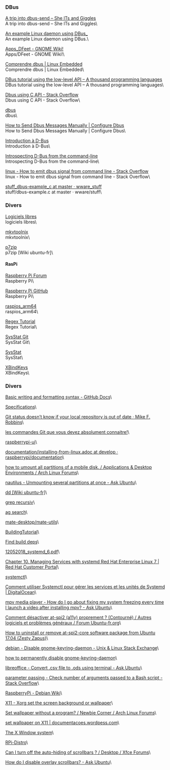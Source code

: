 ### DBus

[A trip into dbus-send – She ITs and Giggles](https://sheitsandgiggles.com/2019/07/16/a-trip-into-dbus-send/)\
A trip into dbus-send – She ITs and Giggles\

[An example Linux daemon using DBus_](https://gist.github.com/dradtke/4949546)\
An example Linux daemon using DBus.\

[Apps_DFeet - GNOME Wiki!](https://wiki.gnome.org/action/show/Apps/DFeet?action=show&redirect=DFeet)\
Apps/DFeet - GNOME Wiki!\

[Comprendre dbus | Linux Embedded](https://www.linuxembedded.fr/2015/07/comprendre-dbus)\
Comprendre dbus | Linux Embedded\

[DBus tutorial using the low-level API – A thousand programming languages](https://leonardoce.wordpress.com/2015/03/11/dbus-tutorial-using-the-low-level-api/)\
DBus tutorial using the low-level API – A thousand programming languages\

[Dbus using C API - Stack Overflow](https://stackoverflow.com/questions/43118430/dbus-using-c-api)\
Dbus using C API - Stack Overflow\

[dbus](https://www.freedesktop.org/wiki/Software/dbus/)\
dbus\

[How to Send Dbus Messages Manually | Configure Dbus](https://developer.ridgerun.com/wiki/index.php/How_to_send_Dbus_messages_manually)\
How to Send Dbus Messages Manually | Configure Dbus\

[Introduction à D-Bus](https://yoannsculo.developpez.com/tutoriels/linux/introduction-dbus/)\
Introduction à D-Bus\

[Introspecting D-Bus from the command-line](http://www.kaizou.org/2014/06/dbus-command-line.html)\
Introspecting D-Bus from the command-line\

[linux - How to emit dbus signal from command line - Stack Overflow](https://stackoverflow.com/questions/3684999/how-to-emit-dbus-signal-from-command-line)\
linux - How to emit dbus signal from command line - Stack Overflow\

[stuff_dbus-example_c at master · wware_stuff](https://github.com/wware/stuff/blob/master/dbus-example/dbus-example.c)\
stuff/dbus-example.c at master · wware/stuff\



### Divers

[Logiciels libres](https://fr.wikipedia.org/wiki/Socle_interminist%C3%A9riel_de_logiciels_libres)\
logiciels libres\

[mkvtoolnix](https://doc.ubuntu-fr.org/mkvtoolnix)\
mkvtoolnix\

[p7zip](https://doc.ubuntu-fr.org/p7zip)\
p7zip [Wiki ubuntu-fr]\



#### RasPi

[Raspberry Pi Forum](https://forums.raspberrypi.com/search.php?search_id=newposts)\
Raspberry Pi\

[Raspberry Pi GitHub](https://github.com/raspberrypi)\
Raspberry Pi\

[raspios_arm64](https://downloads.raspberrypi.org/raspios_arm64/images/raspios_arm64-2021-11-08/)\
raspios_arm64\

[Regex Tutorial](https://www3.ntu.edu.sg/home/ehchua/programming/howto/Regexe.html)\
Regex Tutorial\

[SysStat Git](https://github.com/sysstat/sysstat)\
SysStat Git\

[SysStat](http://sebastien.godard.pagesperso-orange.fr/index.html)\
SysStat\

[XBindKeys](https://www.nongnu.org/xbindkeys/xbindkeys.fr.html)\
XBindKeys\



### Divers

[Basic writing and formatting syntax - GitHub Docs](https://docs.github.com/en/github/writing-on-github/getting-started-with-writing-and-formatting-on-github/basic-writing-and-formatting-syntax)\

[Specifications](https://specifications.freedesktop.org/)\

[Git status doesn’t know if your local repository is out of date · Mike F. Robbins](https://mikefrobbins.com/2016/02/18/git-status-doesnt-know-if-your-local-repository-is-out-of-date/)\

[les commandes Git que vous devez absolument connaitre!](https://www.hostinger.fr/tutoriels/commandes-git)\

[raspberrypi-ui](https://github.com/raspberrypi-ui)\

[documentation/installing-from-linux.adoc at develop · raspberrypi/documentation](https://github.com/raspberrypi/documentation/blob/develop/documentation/asciidoc/computers/getting-started/installing-from-linux.adoc)\

[how to umount all partitions of a mobile disk. / Applications &amp; Desktop Environments / Arch Linux Forums](https://bbs.archlinux.org/viewtopic.php?id=117100)\

[nautilus - Unmounting several partitions at once - Ask Ubuntu](https://askubuntu.com/questions/8819/unmounting-several-partitions-at-once)\

[dd [Wiki ubuntu-fr]](https://doc.ubuntu-fr.org/dd)\

[grep recursiv](https://stackoverflow.com/questions/1987926/how-do-i-grep-recursively)\

[ag search](https://github.com/ggreer/the_silver_searcher)\

[mate-desktop/mate-utils](https://github.com/mate-desktop/mate-utils)\

[BuildingTutorial](https://wiki.debian.org/BuildingTutorial)\

[Find build deps](https://askubuntu.com/questions/172367/how-do-i-find-the-dependencies-when-building-software-from-source)\

[12052018_systemd_6.pdf](https://access.redhat.com/sites/default/files/attachments/12052018_systemd_6.pdf)\

[Chapter 10. Managing Services with systemd Red Hat Enterprise Linux 7 | Red Hat Customer Portal](https://access.redhat.com/documentation/en-us/red_hat_enterprise_linux/7/html/system_administrators_guide/chap-managing_services_with_systemd)\

[systemctl](https://www.freedesktop.org/software/systemd/man/systemctl.html)\

[Comment utiliser Systemctl pour gérer les services et les unités de Systemd | DigitalOcean](https://www.digitalocean.com/community/tutorials/how-to-use-systemctl-to-manage-systemd-services-and-units-fr)\

[mpv media player - How do I go about fixing my system freezing every time I launch a video after installing mpv? - Ask Ubuntu](https://askubuntu.com/questions/1352457/how-do-i-go-about-fixing-my-system-freezing-every-time-i-launch-a-video-after-in)\

[Comment désactiver at-spi2 (a11y) proprement ? (Contourné) / Autres logiciels et problèmes généraux / Forum Ubuntu-fr.org](https://forum.ubuntu-fr.org/viewtopic.php?id=2004988)\

[How to uninstall or remove at-spi2-core software package from Ubuntu 17.04 (Zesty Zapus)](https://www.thelinuxfaq.com/ubuntu/ubuntu-17-04-zesty-/at-spi2-core?type=uninstall)\

[debian - Disable gnome-keyring-daemon - Unix &amp; Linux Stack Exchange](https://unix.stackexchange.com/questions/271661/disable-gnome-keyring-daemon/397645)\

[how to permanently disable gnome-keyring-daemon](https://ubuntuforums.org/showthread.php?t=1655397)\

[libreoffice - Convert .csv file to .ods using terminal - Ask Ubuntu](https://askubuntu.com/questions/1105378/convert-csv-file-to-ods-using-terminal)\

[parameter passing - Check number of arguments passed to a Bash script - Stack Overflow](https://stackoverflow.com/questions/18568706/check-number-of-arguments-passed-to-a-bash-script)\

[RaspberryPi - Debian Wiki](https://wiki.debian.org/RaspberryPi)\

[X11 - Xorg set the screen background or wallpaper](https://revadig.blogspot.com/2017/09/x11-xorg-set-screen-background-or.html)\

[Set wallpaper without a program? / Newbie Corner / Arch Linux Forums](https://bbs.archlinux.org/viewtopic.php?id=119049)\

[set wallpaper on X11 | documentacoes.wordpess.com](https://documentacoes.wordpress.com/2015/06/05/set-wallpaper-on-x11/)\

[The X Window system](https://tronche.com/gui/x/)\

[RPi-Distro](https://github.com/RPi-Distro)\

[Can I turn off the auto-hiding of scrollbars ? / Desktop / Xfce Forums](https://forum.xfce.org/viewtopic.php?id=9540)\

[How do I disable overlay scrollbars? - Ask Ubuntu](https://askubuntu.com/questions/34214/how-do-i-disable-overlay-scrollbars)\


